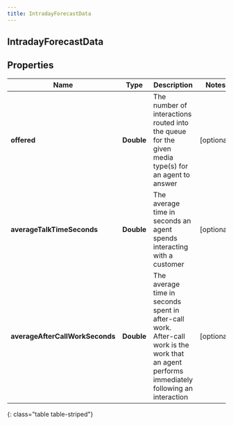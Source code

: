 ```yaml
---
title: IntradayForecastData
---
```

## IntradayForecastData


## Properties

| Name | Type | Description | Notes |
| ------------ | ------------- | ------------- | ------------- |
| **offered** | <!----><!---->**Double**<!----> | The number of interactions routed into the queue for the given media type(s) for an agent to answer |  [optional] |
| **averageTalkTimeSeconds** | <!----><!---->**Double**<!----> | The average time in seconds an agent spends interacting with a customer |  [optional] |
| **averageAfterCallWorkSeconds** | <!----><!---->**Double**<!----> | The average time in seconds spent in after-call work. After-call work is the work that an agent performs immediately following an interaction |  [optional] |
{: class="table table-striped"}



